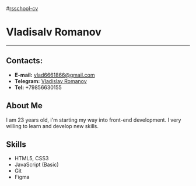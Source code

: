 #[rsschool-cv](https://Sh0k0.github.io/rsschool-cv/cv)
# Vladisalv Romanov
----------
## Contacts:
- **E-mail:** vlad6661866@gmail.com
- **Telegram:** [Vladislav Romanov](https://t.me/bat_n)
- **Tel:** +79856630155
## About Me
I am 23 years old, i'm starting my way into front-end development. I very willing to learn and develop new skills. 
## Skills
- HTML5, CSS3
- JavaScript (Basic)
- Git
- Figma
